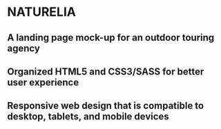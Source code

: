 # NATURELIA


##	A landing page mock-up for an outdoor touring agency
##	Organized HTML5 and CSS3/SASS for better user experience
##	Responsive web design that is compatible to desktop, tablets, and mobile devices
